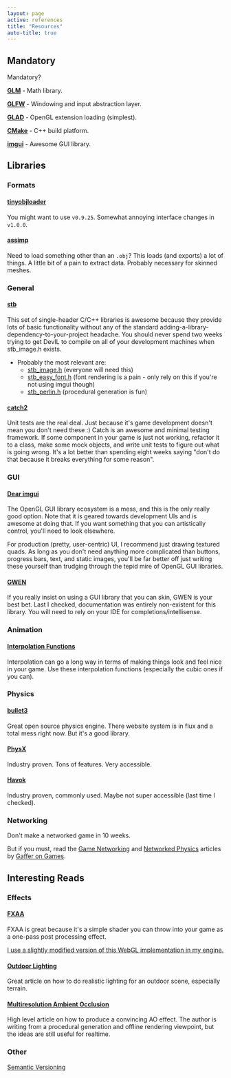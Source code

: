 ```yaml
---
layout: page
active: references
title: "Resources"
auto-title: true
---
```



## Mandatory

Mandatory?

[**GLM**](https://glm.g-truc.net/) - Math library.

[**GLFW**](http://www.glfw.org/) - Windowing and input abstraction layer.

[**GLAD**](http://glad.dav1d.de/) - OpenGL extension loading (simplest).

[**CMake**](https://cmake.org/) - C++ build platform.

[**imgui**](https://github.com/ocornut/imgui) - Awesome GUI library.






## Libraries

### Formats

#### [tinyobjloader](https://github.com/syoyo/tinyobjloader)

You might want to use `v0.9.25`.
Somewhat annoying interface changes in `v1.0.0`.

#### [assimp](http://assimp.sourceforge.net/)

Need to load something other than an `.obj`?
This loads (and exports) a lot of things.
A little bit of a pain to extract data.
Probably necessary for skinned meshes.



### General

#### [stb](https://github.com/nothings/stb)

This set of single-header C/C++ libraries is awesome because they provide lots of basic functionality without any of the standard adding-a-library-dependency-to-your-project headache.
You should never spend two weeks trying to get DevIL to compile on all of your development machines when stb_image.h exists.

  - Probably the most relevant are:
    - [stb_image.h](https://github.com/nothings/stb/blob/master/stb_image.h) (everyone will need this)
    - [stb_easy_font.h](https://github.com/nothings/stb/blob/master/stb_easy_font.h) (font rendering is a pain - only rely on this if you're not using imgui though)
    - [stb_perlin.h](https://github.com/nothings/stb/blob/master/stb_perlin.h) (procedural generation is fun)

#### [catch2](https://github.com/catchorg/Catch2)

Unit tests are the real deal. Just because it's game development doesn't mean you don't need these :) Catch is an awesome and minimal testing framework.
If some component in your game is just not working, refactor it to a class, make some mock objects, and write unit tests to figure out what is going wrong.
It's a lot better than spending eight weeks saying "don't do that because it breaks everything for some reason".



### GUI

#### [Dear imgui](https://github.com/ocornut/imgui)

The OpenGL GUI library ecosystem is a mess, and this is the only really good option.
Note that it is geared towards development UIs and is awesome at doing that.
If you want something that you can artistically control, you'll need to look elsewhere.

For production (pretty, user-centric) UI, I recommend just drawing textured quads.
As long as you don't need anything more complicated than buttons, progress bars, text, and static images, you'll be far better off just writing these yourself than trudging through the tepid mire of OpenGL GUI libraries.

#### [GWEN](https://github.com/garrynewman/GWEN)

If you really insist on using a GUI library that you can skin, GWEN is your best bet.
Last I checked, documentation was entirely non-existent for this library.
You will need to rely on your IDE for completions/intellisense.



### Animation

#### [Interpolation Functions](https://gist.github.com/iondune/11339413)

Interpolation can go a long way in terms of making things look and feel nice in your game.
Use these interpolation functions (especially the cubic ones if you can).



### Physics

#### [bullet3](https://github.com/bulletphysics/bullet3)

Great open source physics engine.
There website system is in flux and a total mess right now.
But it's a good library.

#### [PhysX](https://developer.nvidia.com/physx-sdk)

Industry proven.
Tons of features.
Very accessible.

#### [Havok](https://www.havok.com/)

Industry proven, commonly used.
Maybe not super accessible (last time I checked).



### Networking

Don't make a networked game in 10 weeks.

But if you must, read the [Game Networking](http://gafferongames.com/networking-for-game-programmers/)
and [Networked Physics](http://gafferongames.com/networked-physics/introduction-to-networked-physics/)
articles by [Gaffer on Games](http://gafferongames.com/).




## Interesting Reads

### Effects

#### [FXAA](http://blog.codinghorror.com/fast-approximate-anti-aliasing-fxaa/)

FXAA is great because it's a simple shader you can throw into your game as a one-pass post processing effect.

[I use a slightly modified version of this WebGL implementation in my engine.](https://github.com/mattdesl/glsl-fxaa)

#### [Outdoor Lighting](http://iquilezles.org/www/articles/outdoorslighting/outdoorslighting.htm)

Great article on how to do realistic lighting for an outdoor scene, especially terrain.

#### [Multiresolution Ambient Occlusion](http://iquilezles.org/www/articles/multiresaocc/multiresaocc.htm)

High level article on how to produce a convincing AO effect.
The author is writing from a procedural generation and offline rendering viewpoint, but the ideas are still useful for realtime.



### Other

[Semantic Versioning](https://semver.org/)


